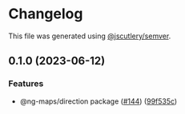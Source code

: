 # Changelog

This file was generated using [@jscutlery/semver](https://github.com/jscutlery/semver).

## 0.1.0 (2023-06-12)


### Features

* @ng-maps/direction package ([#144](https://github.com/ng-maps/ng-maps/issues/144)) ([99f535c](https://github.com/ng-maps/ng-maps/commit/99f535c45c96fa742dee359c43c839f5cb86f03f))
